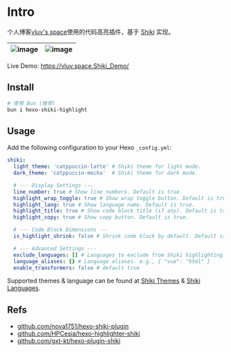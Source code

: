 # Intro

个人博客[vluv's space](https://vluv.space/)使用的代码高亮插件，基于 [Shiki](https://shiki.style/) 实现。

| ![image](https://github.com/user-attachments/assets/bc88dd30-e9f6-41d7-885c-b1c2a47cb45d) | ![image](https://github.com/user-attachments/assets/48a35dce-1304-4059-8ef1-6a929056e837) |
| ----------------------------------------------------------------------------------------- | ----------------------------------------------------------------------------------------- |

Live Demo: https://vluv.space.Shiki_Demo/

## Install

```bash
# 使用 Bun (推荐)
bun i hexo-shiki-highlight
```

## Usage

Add the following configuration to your Hexo `_config.yml`:

```yaml
shiki:
  light_theme: 'catppuccin-latte' # Shiki theme for light mode.
  dark_theme: 'catppuccin-mocha'  # Shiki theme for dark mode.

  # --- Display Settings ---
  line_number: true # Show line numbers. Default is true.
  highlight_wrap_toggle: true # Show wrap toggle button. Default is true.
  highlight_lang: true # Show language name. Default is true.
  highlight_title: true # Show code block title (if any). Default is true.
  highlight_copy: true # Show copy button. Default is true.

  # --- Code Block Dimensions ---
  is_highlight_shrink: false # Shrink code block by default. Default is false.

  # --- Advanced Settings ---
  exclude_languages: [] # Languages to exclude from Shiki highlighting.
  language_aliases: {} # Language aliases. e.g., { "vue": "html" }
  enable_transformers: false # default true
```

Supported themes & language can be found at [Shiki Themes](https://shiki.style/themes) & [Shiki Languages](https://shiki.style/languages).

## Refs

- [github.com/nova1751/hexo-shiki-plugin](https://github.com/nova1751/hexo-shiki-plugin)
- [github.com/HPCesia/hexo-highlighter-shiki](https://github.com/HPCesia/hexo-highlighter-shiki)
- [github.com/gxt-kt/hexo-plugin-shiki](https://github.com/gxt-kt/hexo-plugin-shiki)
